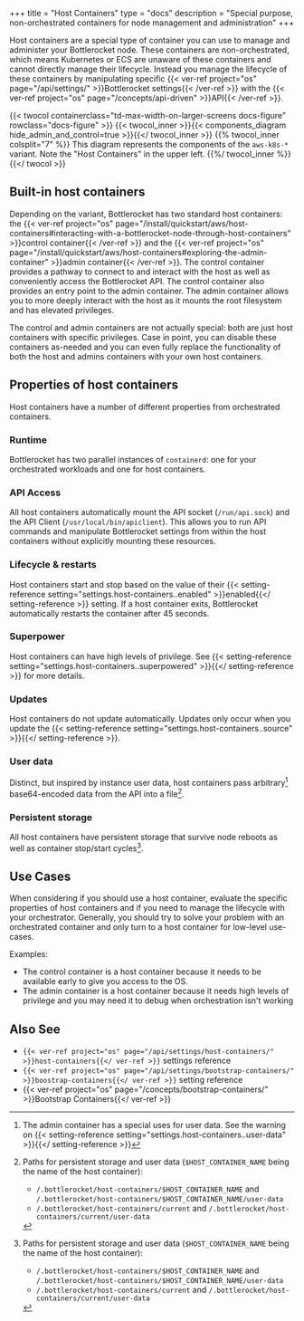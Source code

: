+++
title = "Host Containers"
type = "docs"
description = "Special purpose, non-orchestrated containers for node management and administration" 
+++

Host containers are a special type of container you can use to manage and administer your Bottlerocket node.
These containers are non-orchestrated, which means Kubernetes or ECS are unaware of these containers and cannot directly manage their lifecycle.
Instead you manage the lifecycle of these containers by manipulating specific {{< ver-ref project="os" page="/api/settings/" >}}Bottlerocket settings{{< /ver-ref >}} with the {{< ver-ref project="os" page="/concepts/api-driven" >}}API{{< /ver-ref >}}.

{{< twocol
    containerclass="td-max-width-on-larger-screens docs-figure"
    rowclass="docs-figure" >}}
    {{< twocol_inner >}}{{< components_diagram hide_admin_and_control=true >}}{{</ twocol_inner >}}
    {{% twocol_inner colsplit="7" %}} This diagram represents the components of the `aws-k8s-*` variant.
    Note the "Host Containers" in the upper left.
    {{%/ twocol_inner %}}
{{</ twocol >}}

## Built-in host containers

Depending on the variant, Bottlerocket has two standard host containers: the {{< ver-ref project="os" page="/install/quickstart/aws/host-containers#interacting-with-a-bottlerocket-node-through-host-containers" >}}control container{{< /ver-ref >}} and the {{< ver-ref project="os" page="/install/quickstart/aws/host-containers#exploring-the-admin-container" >}}admin container{{< /ver-ref >}}.
The control container provides a pathway to connect to and interact with the host as well as conveniently access the Bottlerocket API.
The control container also provides an entry point to the admin container.
The admin container allows you to more deeply interact with the host as it mounts the root filesystem and has elevated privileges.

The control and admin containers are not actually special: both are just host containers with specific privileges.
Case in point, you can disable these containers as-needed and you can even fully replace the functionality of both the host and admins containers with your own host containers.

## Properties of host containers

Host containers have a number of different properties from orchestrated containers.

### Runtime

Bottlerocket has two parallel instances of `containerd`: one for your orchestrated workloads and one for host containers.

### API Access

All host containers automatically mount the API socket (`/run/api.sock`) and the API Client (`/usr/local/bin/apiclient`).
This allows you to run API commands and manipulate Bottlerocket settings from within the host containers without explicitly mounting these resources.

### Lifecycle & restarts

Host containers start and stop based on the value of their {{< setting-reference setting="settings.host-containers.<container>.enabled" >}}enabled{{</ setting-reference >}} setting.
If a host container exits, Bottlerocket automatically restarts the container after 45 seconds.

### Superpower

Host containers can have high levels of privilege.
See {{< setting-reference setting="settings.host-containers.<container>.superpowered" >}}{{</ setting-reference >}} for more details.

### Updates

Host containers do not update automatically.
Updates only occur when you update the {{< setting-reference setting="settings.host-containers.<container>.source" >}}{{</ setting-reference >}}.

### User data

Distinct, but inspired by instance user data, host containers pass arbitrary[^1] base64-encoded data from the API into a file[^2].

### Persistent storage

All host containers have persistent storage that survive node reboots as well as container stop/start cycles[^2].

## Use Cases

When considering if you should use a host container, evaluate the specific properties of host containers and if you need to manage the lifecycle with your orchestrator.
Generally, you should try to solve your problem with an orchestrated container and only turn to a host container for low-level use-cases.

Examples:

- The control container is a host container because it needs to be available early to give you access to the OS.
- The admin container is a host container because it needs high levels of privilege and you may need it to debug when orchestration isn't working

## Also See

- `{{< ver-ref project="os" page="/api/settings/host-containers/" >}}host-containers{{</ ver-ref >}}` settings reference
- `{{< ver-ref project="os" page="/api/settings/bootstrap-containers/" >}}boostrap-containers{{</ ver-ref >}}` setting reference
- {{< ver-ref project="os" page="/concepts/bootstrap-containers/" >}}Bootstrap Containers{{</ ver-ref >}}

[^1]: The admin container has a special uses for user data. See the warning on {{< setting-reference setting="settings.host-containers.<container>.user-data" >}}{{</ setting-reference >}}
[^2]: Paths for persistent storage and user data (`$HOST_CONTAINER_NAME` being the name of the host container):

    - `/.bottlerocket/host-containers/$HOST_CONTAINER_NAME` and `/.bottlerocket/host-containers/$HOST_CONTAINER_NAME/user-data` 
    - `/.bottlerocket/host-containers/current` and `/.bottlerocket/host-containers/current/user-data`
